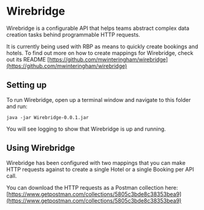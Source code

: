 # Wirebridge

Wirebridge is a configurable API that helps teams abstract complex data creation tasks behind programmable HTTP requests.

It is currently being used with RBP as means to quickly create bookings and hotels. To find out more on how to create mappings for Wirebridge, check out its README [https://github.com/mwinteringham/wirebridge](https://github.com/mwinteringham/wirebridge)

## Setting up

To run Wirebridge, open up a terminal window and navigate to this folder and run:

```java -jar Wirebridge-0.0.1.jar```

You will see logging to show that Wirebridge is up and running.

## Using Wirebridge

Wirebridge has been configured with two mappings that you can make HTTP requests against to create a single Hotel or a single Booking per API call.

You can download the HTTP requests as a Postman collection here: [https://www.getpostman.com/collections/5805c3bde8c38353bea9](https://www.getpostman.com/collections/5805c3bde8c38353bea9)